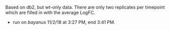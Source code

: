 Based on db2, but wt-only data.  There are only two replicates per timepoint which are filled in with the average LogFC.
* run on _bayanus_ 11/2/18 at 3:27 PM, end 3:41 PM.
